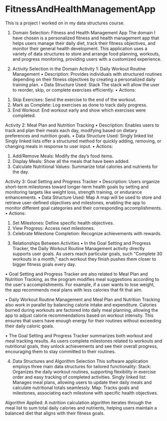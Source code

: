 # FitnessAndHealthManagementApp
This is a project I worked on in my data structures course.
1.	Domain Selection: Fitness and Health Management App
The domain I have chosen is a personalized fitness and health management app that helps users manage their daily diet, track their fitness objectives, and monitor their general health development. This application uses a variety of data structures to store and arrange food planning, workouts, and progress monitoring, providing users with a customized experience.

2.	Activity Selection in the Domain
 Activity 1: Daily Workout Routine Management
•	Description: Provides individuals with structured routines depending on their fitness objectives by creating a personalized daily training plan.
•	Data Structure Used: Stack
The stack will allow the user to reorder, skip, or complete exercises efficiently.
•	Actions:
1)	Skip Exercises: Send the exercise to the end of the workout.
2)	Mark as Complete: Log exercises as done to track daily progress.
3)	End Workout: End workout early and show which exercises were completed.

 Activity 2: Meal Plan and Nutrition Tracking
•	Description: Enables users to track and plan their meals each day, modifying based on dietary preferences and nutrition goals.
•	Data Structure Used: Singly linked list
Singly linked lists offer a structured method for quickly adding, removing, or changing meals in response to user input.
•	Actions:
1)	Add/Remove Meals: Modify the day’s food items.
2)	Display Meals: Show all the meals that have been added.
3)	Calculate Nutritional Values: Summarize total calories and nutrients for the day.

 Activity 3: Goal Setting and Progress Tracker
•	Description: Users organize short-term milestones toward longer-term health goals by setting and monitoring targets like weight loss, strength training, or endurance enhancements.
•	Data Structure Used: Map
A map will be used to store and retrieve user-defined objectives and milestones, enabling the app to monitor different goal categories and their corresponding accomplishments.
•	Actions:
1)	Set Milestones: Define specific health objectives.
2)	View Progress: Access next milestones.
3)	Celebrate Milestone Completion: Recognize achievements with rewards.

3.	Relationships Between Activities
•	In the Goal Setting and Progress Tracker, the Daily Workout Routine Management activity directly supports user goals. As users reach particular goals, such "Complete 30 workouts in a month," each workout they finish pushes them closer to bigger fitness goals every day.

•	Goal Setting and Progress Tracker are also related to Meal Plan and Nutrition Tracking, as the program modifies meal suggestions according to the user's accomplishments. For example, if a user wants to lose weight, the app recommends meal plans with less calories that fit that aim.

•	Daily Workout Routine Management and Meal Plan and Nutrition Tracking also work in parallel by balancing calorie intake and expenditure. Calories burned during workouts are factored into daily meal planning, allowing the app to adjust calorie recommendations based on workout intensity. This ensures that users have enough energy for their routines without exceeding their daily caloric goals.

•	The Goal Setting and Progress Tracker summarizes both workout and meal tracking results. As users complete milestones related to workouts and nutritional goals, they unlock achievements and see their overall progress, encouraging them to stay committed to their routines.

4.	Data Structures and Algorithm Selection
This software application employs three main data structures for tailored functionality:
Stack: Organizes the daily workout routines, supporting flexibility in exercise order and easy tracking of completed activities.
Singly linked list: Manages meal plans, allowing users to update their daily meals and calculate nutritional totals seamlessly.
Map: Tracks goals and milestones, associating each milestone with specific health objectives.

Algorithm Applied: A nutrition calculation algorithm iterates through the meal list to sum total daily calories and nutrients, helping users maintain a balanced diet that aligns with their fitness goals.
